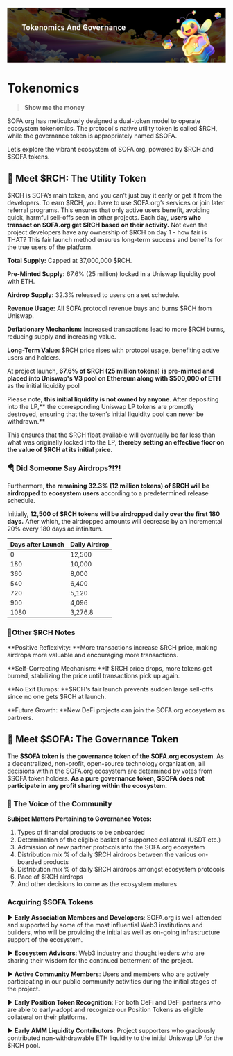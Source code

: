 ![](../static/5.jpg)

# Tokenomics

> **Show me the money**

SOFA.org has meticulously designed a dual-token model to operate ecosystem tokenomics. The protocol's native utility token is called $RCH, while the governance token is appropriately named $SOFA.

Let’s explore the vibrant ecosystem of SOFA.org, powered by $RCH and $SOFA tokens.

## 🤝 **Meet $RCH: The Utility Token**

$RCH is SOFA’s main token, and you can’t just buy it early or get it from the developers. To earn $RCH, you have to use SOFA.org’s services or join later referral programs. This ensures that only active users benefit, avoiding quick, harmful sell-offs seen in other projects. Each day, **users who transact on SOFA.org get $RCH based on their activity.** Not even the project developers have any ownership of $RCH on day 1 - how fair is THAT? This fair launch method ensures long-term success and benefits for the true users of the platform.

**Total Supply:** Capped at 37,000,000 $RCH.

**Pre-Minted Supply:** 67.6% (25 million) locked in a Uniswap liquidity pool with ETH.

**Airdrop Supply:** 32.3% released to users on a set schedule.

**Revenue Usage:** All SOFA protocol revenue buys and burns $RCH from Uniswap.

**Deflationary Mechanism:** Increased transactions lead to more $RCH burns, reducing supply and increasing value.

**Long-Term Value:** $RCH price rises with protocol usage, benefiting active users and holders.

At project launch, **67.6% of $RCH (25 million tokens) is pre-minted and placed into Uniswap's V3 pool on Ethereum along with $500,000 of ETH** as the initial liquidity pool

Please note, **this initial liquidity is not owned by anyone**. After depositing into the LP,** the corresponding Uniswap LP tokens are promptly destroyed, ensuring that the token’s initial liquidity pool can never be withdrawn.**

This ensures that the $RCH float available will eventually be far less than what was originally locked into the LP, **thereby setting an effective floor on the value of $RCH at its initial price.**

### 🪂 Did Someone Say Airdrops?!?!

Furthermore, **the remaining 32.3% (12 million tokens) of $RCH will be airdropped to ecosystem users** according to a predetermined release schedule.

Initially, **12,500 of $RCH tokens will be airdropped daily over the first 180 days.** After which, the airdropped amounts will decrease by an incremental 20% every 180 days ad infinitum.

| **Days after Launch** | **Daily Airdrop** |
| --------------------- | ----------------- |
| 0                     | 12,500            |
| 180                   | 10,000            |
| 360                   | 8,000             |
| 540                   | 6,400             |
| 720                   | 5,120             |
| 900                   | 4,096             |
| 1080                  | 3,276.8           |

### 📝Other $RCH Notes

**Positive Reflexivity: **More transactions increase $RCH price, making airdrops more valuable and encouraging more transactions.

**Self-Correcting Mechanism: **If $RCH price drops, more tokens get burned, stabilizing the price until transactions pick up again.

**No Exit Dumps: **$RCH's fair launch prevents sudden large sell-offs since no one gets $RCH at launch.

**Future Growth: **New DeFi projects can join the SOFA.org ecosystem as partners.

## 🤝 **Meet $SOFA: The Governance Token**

The **$SOFA token is the governance token of the SOFA.org ecosystem**. As a decentralized, non-profit, open-source technology organization, all decisions within the SOFA.org ecosystem are determined by votes from $SOFA token holders. **As a pure governance token, $SOFA does not participate in any profit sharing within the ecosystem.**

### 🎤 The Voice of the Community

**Subject Matters Pertaining to Governance Votes:**

1. Types of financial products to be onboarded
2. Determination of the eligible basket of supported collateral (USDT etc.)
3. Admission of new partner protocols into the SOFA.org ecosystem
4. Distribution mix % of daily $RCH airdrops between the various on-boarded products
5. Distribution mix % of daily $RCH airdrops amongst ecosystem protocols
6. Pace of $RCH airdrops
7. And other decisions to come as the ecosystem matures

### Acquiring $SOFA Tokens

▶️ **Early Association Members and Developers**: SOFA.org is well-attended and supported by some of the most influential Web3 institutions and builders, who will be providing the initial as well as on-going infrastructure support of the ecosystem.

▶️ **Ecosystem Advisors**: Web3 industry and thought leaders who are sharing their wisdom for the continued betterment of the project.

▶️ **Active Community Members**: Users and members who are actively participating in our public community activities during the initial stages of the project.

▶️ **Early Position Token Recognition**: For both CeFi and DeFi partners who are able to early-adopt and recognize our Position Tokens as eligible collateral on their platforms.

▶️ **Early AMM Liquidity Contributors**: Project supporters who graciously contributed non-withdrawable ETH liquidity to the initial Uniswap LP for the $RCH pool.
